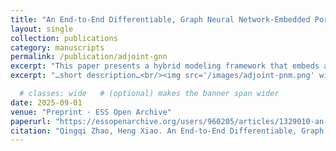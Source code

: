 ```yaml
---
title: "An End-to-End Differentiable, Graph Neural Network-Embedded Pore Network Model for Permeability Prediction"
layout: single
collection: publications
category: manuscripts
permalink: /publication/adjoint-gnn
excerpt: "This paper presents a hybrid modeling framework that embeds a graph neural network (GNN) into a pore network model (PNM) for permeability prediction. By replacing analytical conductance formulas with GNN-predicted values, the model preserves physical consistency while eliminating idealized geometric assumptions. The end-to-end differentiable architecture, enabled by a discrete adjoint method, allows training solely from bulk permeability data without requiring pore-scale labels, achieving high accuracy, scalability, and physically interpretable feature sensitivities.<br/><img src='/images/adjoint-pnm.png' width='520'/>"
excerpt: "…short description…<br/><img src='/images/adjoint-pnm.png' width='520'/>"

  # classes: wide   # (optional) makes the banner span wider
date: 2025-09-01
venue: "Preprint · ESS Open Archive"
paperurl: "https://essopenarchive.org/users/960205/articles/1329010-an-end-to-end-differentiable-graph-neural-network-embedded-pore-network-model-for-permeability-prediction"
citation: "Qingqi Zhao, Heng Xiao. An End-to-End Differentiable, Graph Neural Network-Embedded Pore Network Model for Permeability Prediction. ESS Open Archive. September 01, 2025."
---
```



